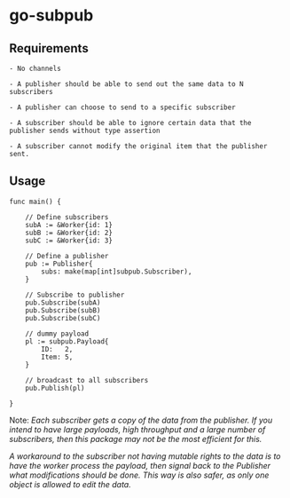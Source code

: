 # go-subpub

## Requirements

    - No channels

    - A publisher should be able to send out the same data to N subscribers

    - A publisher can choose to send to a specific subscriber

    - A subscriber should be able to ignore certain data that the publisher sends without type assertion 

    - A subscriber cannot modify the original item that the publisher sent.

## Usage
```
func main() {

	// Define subscribers
	subA := &Worker{id: 1}
	subB := &Worker{id: 2}
	subC := &Worker{id: 3}

	// Define a publisher
	pub := Publisher{
		subs: make(map[int]subpub.Subscriber),
	}
    
    // Subscribe to publisher
	pub.Subscribe(subA)
	pub.Subscribe(subB)
	pub.Subscribe(subC)

	// dummy payload
	pl := subpub.Payload{
		ID:   2,
		Item: 5,
	}

	// broadcast to all subscribers
	pub.Publish(pl)

}
```

Note: 
_Each subscriber gets a *copy* of the data from the publisher. If you intend to have large payloads, high throughput and a large number of subscribers, then this package may not be the most efficient for this._

_A workaround to the subscriber not having mutable rights to the data is to have the worker process the payload, then signal back to the Publisher what modifications should be done. This way is also safer, as only one object is allowed to edit the data._
